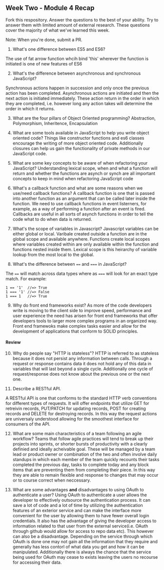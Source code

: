 ## Week Two - Module 4 Recap

Fork this respository. Answer the questions to the best of your ability. Try to answer them with limited amount of external research. These questions cover the majority of what we've learned this week. 

Note: When you're done, submit a PR. 

1. What's one difference between ES5 and ES6?

The use of fat arrow function whcih bind 'this' wherever the function is initiated is one of new features of ES6
  
2. What's the difference between asynchronous and synchronous JavaScript? 

Synchronous actions happen in succession and only once the previous action has been completed. Asynchronous actions are     initiated and then the next action is initiated immediately. These action return in the order in which they are completed, i.e. however long any action takes will determine the order in which it returns.

3. What are the four pillars of Object Oriented programming?
Abstraction, Polymorphism, Inheritence, Encapsulation

4. What are some tools available in JavaScript to help you write object oriented code?
Things like constructor functions and es6 classes encourage the writing of more object oriented code. Additionally closures can help us gain the functionality of private methods in our JavaScript code.

5. What are some key concepts to be aware of when refactoring your JavaScript?
Understanding lexical scope, when and what a function will return and whether the functions are asynch or synch are all important concepts to keep in mind when refactoring JavaScript code

6. What's a callback function and what are some reasons when we use/need callback functions?
A callback function is one that is passed into another function as an argument that can be called later inside the function. We need to use callback functions in event listerners, for example, as a way of performing a function after an event is fired. Callbacks are useful in all sorts of asynch functions in order to tell the code what to do when data is returned. 

7. What's the scope of variables in Javascript?
Javascript variables can be either global or local. Varibale created outside a function are in the global scope and available anywhere. Functions create local scopes where variables created within are only available within the function and functions nested inside them. Lexical scope is this heirarchy of variable lookup from the most local to the global.

8. What's the difference between `==` and `===` in JavaScript?

The `==` will match across data types where as `===` will look for an exact type match. For example:
```
1 == '1'  //=> True
1 === '1' //=> False
1 === 1   //=> True
```
9. Why do front end frameworks exist?
As more of the code developers write is moving to the client side to improve speed, performance and user experience the need has arisen for front end frameworks that offer developers tools to larger more complex programs in an organized way. Front end framewoks make complex tasks easier and allow for the development of applications that conform to SOLID principles.

#### Review  

10. Why do people say "HTTP is stateless"?
HTTP is referred to as stateless because it does not persist any information between calls. Through a request or response contains data it does not hold any of this data in variables that will last beyond a single cycle. Additionally one cycle of request/response does not know about the previous one or the next one. 

11. Describe a RESTful API.

A RESTful API is one that conforms to the standard HTTP verb conventions for different types of requests. It will offer endpoints that utilize GET for retreivin records, PUT/PATCH for updating records, POST for creating records and DELETE for destroying records. In this way the request actions are universaly understood allowing for the smoothest interface for consumers of the API.

12. What are some main characteristics of a team following an agile workflow?
Teams that follow agile practices will tend to break up their projects into sprints, or shorter bursts of productivity with a clearly definied and ideally acheivable goal. These will be managed by a team lead or product owner or combination of the two and often involve daily standups in which each member of the team quickly recounts their tasks completed the previous day, tasks to complete today and any block items that are preventing them from completing their piece. In this way they are able to remain flexible and response to changes that may occur or to course correct when neccessary. 

13. What are some advantages **and** disadvantages to using OAuth to authenticate a user?
Using OAuth to authenticate a user allows the developer to effectively outsource the authentication process. It can save a lot of code and a lot of time by utilizing the authentication features of an exterior service and can make the interface more convenient for the user by allowing them to have fewer overall login credentials. It also has the advantage of giving the developer access to information related to that user from the external service(i.e. OAuth through github would allow for access to repo data etc). This however can also be a disadvantage. Depending on the service through which OAuth is done one may not gain all the information that they require and generally has less contorl of what data you get and how it can be manipulated. Additionally there is always the chance that the service being used for OAuth may cease to exists leaving the users no recourse for accessing their data.
